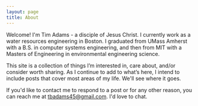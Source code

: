 ```yaml
---
layout: page
title: About
---
```


Welcome! I'm Tim Adams - a disciple of Jesus Christ. I currently work as a water resources engineering in Boston. I graduated from UMass Amherst with a B.S. in computer systems engineering, and then from MIT with a Masters of Engineering in environmental engineering science. 

This site is a collection of things I’m interested in, care about, and/or consider worth sharing. As I continue to add to what’s here, I intend to include posts that cover most areas of my life. We'll see where it goes.

If you'd like to contact me to respond to a post or for any other reason, you can reach me at tbadams45@gmail.com. I'd love to chat.
